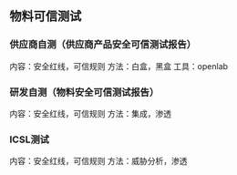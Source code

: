 ## 物料可信测试
### 供应商自测（供应商产品安全可信测试报告）
内容：安全红线，可信规则
方法：白盒，黑盒
工具：openlab
### 研发自测（物料安全可信测试报告）
内容：安全红线，可信规则
方法：集成，渗透
### ICSL测试
内容：安全红线，可信规则
方法：威胁分析，渗透